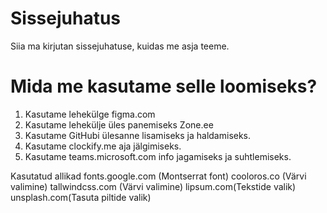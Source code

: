 # Sissejuhatus
Siia ma kirjutan sissejuhatuse, kuidas me asja teeme.

# Mida me kasutame selle loomiseks?
1. Kasutame lehekülge figma.com
2. Kasutame lehekülje üles panemiseks Zone.ee
3. Kasutame GitHubi ülesanne lisamiseks ja haldamiseks.
4. Kasutame clockify.me aja jälgimiseks.
5. Kasutame teams.microsoft.com info jagamiseks ja suhtlemiseks.

Kasutatud allikad 
fonts.google.com (Montserrat font) 
cooloros.co (Värvi valimine)
tallwindcss.com (Värvi valimine)
lipsum.com(Tekstide valik)
unsplash.com(Tasuta piltide valik)
